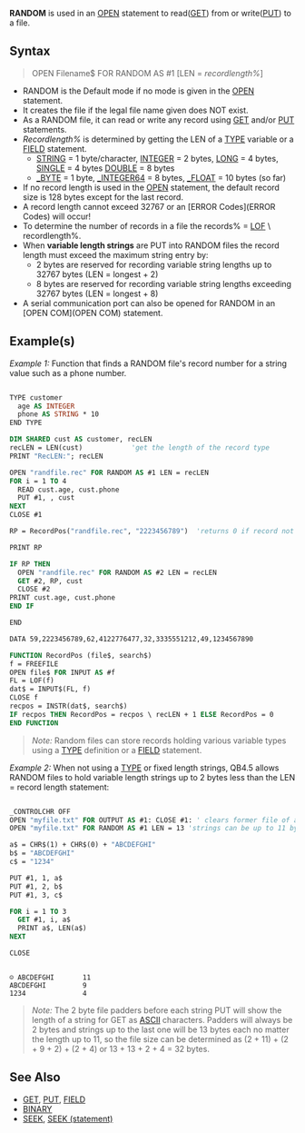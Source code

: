 **RANDOM** is used in an [OPEN](OPEN) statement to read([GET](GET)) from or write([PUT](PUT)) to a file. 

## Syntax

> OPEN Filename$ FOR RANDOM AS #1 [LEN = *recordlength%*]

* RANDOM is the Default mode if no mode is given in the [OPEN](OPEN) statement.
* It creates the file if the legal file name given does NOT exist.
* As a RANDOM file, it can read or write any record using [GET](GET) and/or [PUT](PUT) statements. 
* *Recordlength%* is determined by getting the LEN of a [TYPE](TYPE) variable or a [FIELD](FIELD) statement.
  - [STRING](STRING) = 1 byte/character, [INTEGER](INTEGER) = 2 bytes, [LONG](LONG) = 4 bytes, [SINGLE](SINGLE) = 4 bytes [DOUBLE](DOUBLE) = 8 bytes 
  - [_BYTE](_BYTE) = 1 byte, [_INTEGER64](_INTEGER64) = 8 bytes, [_FLOAT](_FLOAT) = 10 bytes (so far)
* If no record length is used in the [OPEN](OPEN) statement, the default record size is 128 bytes except for the last record.
* A record length cannot exceed 32767 or an [ERROR Codes](ERROR Codes) will occur!
* To determine the number of records in a file the records% = [LOF](LOF) \ recordlength%. 
* When **variable length strings** are PUT into RANDOM files the record length must exceed the maximum string entry by: 
  - 2 bytes are reserved for recording variable string lengths up to 32767 bytes (LEN = longest + 2) 
  - 8 bytes are reserved for recording variable string lengths exceeding 32767 bytes (LEN = longest + 8)
* A serial communication port can also be opened for RANDOM in an [OPEN COM](OPEN COM) statement.

## Example(s)

*Example 1:* Function that finds a RANDOM file's record number for a string value such as a phone number.

```vb

TYPE customer
  age AS INTEGER
  phone AS STRING * 10
END TYPE

DIM SHARED cust AS customer, recLEN
recLEN = LEN(cust)            'get the length of the record type
PRINT "RecLEN:"; recLEN

OPEN "randfile.rec" FOR RANDOM AS #1 LEN = recLEN
FOR i = 1 TO 4
  READ cust.age, cust.phone
  PUT #1, , cust
NEXT
CLOSE #1

RP = RecordPos("randfile.rec", "2223456789")  'returns 0 if record not found!

PRINT RP  

IF RP THEN
  OPEN "randfile.rec" FOR RANDOM AS #2 LEN = recLEN
  GET #2, RP, cust
  CLOSE #2
PRINT cust.age, cust.phone
END IF

END

DATA 59,2223456789,62,4122776477,32,3335551212,49,1234567890

FUNCTION RecordPos (file$, search$)
f = FREEFILE
OPEN file$ FOR INPUT AS #f
FL = LOF(f)
dat$ = INPUT$(FL, f)
CLOSE f
recpos = INSTR(dat$, search$)
IF recpos THEN RecordPos = recpos \ recLEN + 1 ELSE RecordPos = 0
END FUNCTION 

```

> *Note:* Random files can store records holding various variable types using a [TYPE](TYPE) definition or a [FIELD](FIELD) statement.

*Example 2:* When not using a [TYPE](TYPE) or fixed length strings, QB4.5 allows RANDOM files to hold variable length strings up to 2 bytes less than the LEN = record length statement:

```vb

_CONTROLCHR OFF
OPEN "myfile.txt" FOR OUTPUT AS #1: CLOSE #1: ' clears former file of all entries.
OPEN "myfile.txt" FOR RANDOM AS #1 LEN = 13 'strings can be up to 11 bytes with 2 byte padder

a$ = CHR$(1) + CHR$(0) + "ABCDEFGHI"
b$ = "ABCDEFGHI"
c$ = "1234"

PUT #1, 1, a$
PUT #1, 2, b$
PUT #1, 3, c$

FOR i = 1 TO 3
  GET #1, i, a$
  PRINT a$, LEN(a$)
NEXT

CLOSE 

```

```text

☺ ABCDEFGHI       11
ABCDEFGHI         9
1234              4

```

> *Note:* The 2 byte file padders before each string PUT will show the length of a string for GET as [ASCII](ASCII) characters. Padders will always be 2 bytes and strings up to the last one will be 13 bytes each no matter the length up to 11, so the file size can be determined as (2 + 11) + (2 + 9 + 2) + (2 + 4) or 13 + 13 + 2 + 4 = 32 bytes. 

## See Also
 
* [GET](GET), [PUT](PUT), [FIELD](FIELD)
* [BINARY](BINARY) 
* [SEEK](SEEK), [SEEK (statement)](SEEK-(statement))

